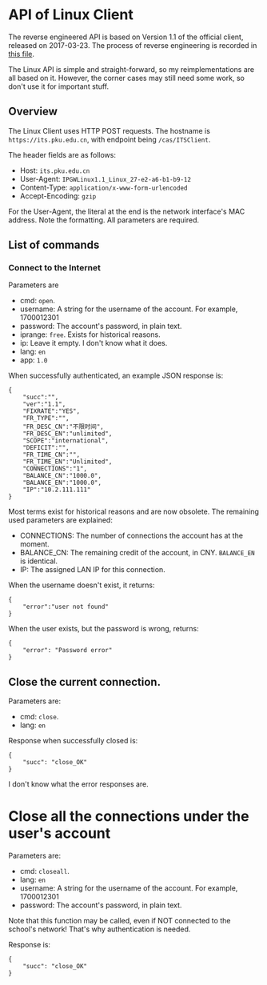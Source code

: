 # API of Linux Client

The reverse engineered API is based on Version 1.1 of the official client, released on 2017-03-23. The process of reverse engineering is recorded in [this file](miti.md).

The Linux API is simple and straight-forward, so my reimplementations are all based on it. However, the corner cases may still need some work, so don't use it for important stuff.

## Overview

The Linux Client uses HTTP POST requests. The hostname is `https://its.pku.edu.cn`, with endpoint being `/cas/ITSClient`.

The header fields are as follows:

- Host: `its.pku.edu.cn` 
- User-Agent: `IPGWLinux1.1_Linux_27-e2-a6-b1-b9-12` 
- Content-Type: `application/x-www-form-urlencoded`
- Accept-Encoding: `gzip`

For the User-Agent, the literal at the end is the network interface's MAC address. Note the formatting. All parameters are required.

## List of commands

### Connect to the Internet

Parameters are
- cmd: `open`.
- username: A string for the username of the account. For example, 1700012301 
- password: The account's password, in plain text.
- iprange: `free`. Exists for historical reasons.
- ip: Leave it empty. I don't know what it does.
- lang: `en`
- app: `1.0`

When successfully authenticated, an example JSON response is:
```
{
    "succ":"",
    "ver":"1.1",
    "FIXRATE":"YES",
    "FR_TYPE":"",
    "FR_DESC_CN":"不限时间",
    "FR_DESC_EN":"unlimited",
    "SCOPE":"international",
    "DEFICIT":"",
    "FR_TIME_CN":"",
    "FR_TIME_EN":"Unlimited",
    "CONNECTIONS":"1",
    "BALANCE_CN":"1000.0",
    "BALANCE_EN":"1000.0",
    "IP":"10.2.111.111"
}
```

Most terms exist for historical reasons and are now obsolete. The remaining used parameters are explained:
- CONNECTIONS: The number of connections the account has at the moment.
- BALANCE_CN: The remaining credit of the account, in CNY. `BALANCE_EN` is identical.
- IP: The assigned LAN IP for this connection. 

When the username doesn't exist, it returns:
```
{
    "error":"user not found"
}
```

When the user exists, but the password is wrong, returns:
```
{
    "error": "Password error"
}
```

## Close the current connection.

Parameters are:
- cmd: `close`.
- lang: `en`

Response when successfully closed is:
```
{
    "succ": "close_OK"
}
```

I don't know what the error responses are.

# Close all the connections under the user's account

Parameters are:
- cmd: `closeall`.
- lang: `en`
- username: A string for the username of the account. For example, 1700012301 
- password: The account's password, in plain text.

Note that this function may be called, even if NOT connected to the school's network! That's why authentication is needed.

Response is:
```
{
    "succ": "close_OK"
}
```
